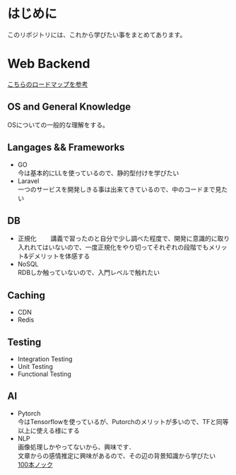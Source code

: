# はじめに
このリポジトリには、これから学びたい事をまとめてあります。

# Web Backend

[こちらのロードマップを参考](https://roadmap.sh/backend)

## OS and General Knowledge
OSについての一般的な理解をする。

## Langages && Frameworks
- GO  
今は基本的にLLを使っているので、静的型付けを学びたい　　
- Laravel  
一つのサービスを開発しきる事は出来てきているので、中のコードまで見たい　　　　
　
## DB
- 正規化　　
講義で習ったのと自分で少し調べた程度で、開発に意識的に取り入れれてはいないので、一度正規化をやり切ってそれぞれの段階でもメリット&デメリットを体感する　　
- NoSQL  
RDBしか触っていないので、入門レベルで触れたい　　

## Caching
- CDN
- Redis

## Testing
- Integration Testing
- Unit Testing
- Functional Testing

## AI
- Pytorch  
今はTensorflowを使っているが、Putorchのメリットが多いので、TFと同等以上に使える様にする  
- NLP  
画像処理しかやってないから、興味です．  
文章からの感情推定に興味があるので、その辺の背景知識から学びたい  
[100本ノック](https://nlp100.github.io/ja/ch01.html)
